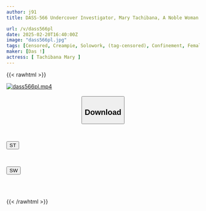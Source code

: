 ```yaml
---
author: j91
title: DASS-566 Undercover Investigator, Mary Tachibana, A Noble Woman Who Resists The Pleasure Of Aphrodisiacs

url: /v/dass566pl
date: 2025-02-20T16:40:00Z
image: "dass566pl.jpg"
tags: [Censored, Creampie, Solowork, (tag-censored), Confinement, Female Investigator	]
maker: [Das !]
actress: [ Tachibana Mary ]
---
```



{{< rawhtml >}}

<div class="video" data-videoid="prWzW0qkYmixJY">
    <a href="javascript:;">
        <img src="/v/dass566pl/dass566pl.jpg" width="WIDTH" height="HEIGHT" alt="dass566pl.mp4" loading="lazy">
    </a>
</div>

<script type="text/javascript" src="https://j91.asia/asset/on-demand-st.js"></script>

<br>
  <link rel="stylesheet" href="https://j91.asia/asset/bs5.css">
  
  <center>
  <button class="btn btn-primary" type="button" data-bs-toggle="collapse" data-bs-target=".multi-collapse" aria-expanded="false" aria-controls="multiCollapseExample1 multiCollapseExample2"><h2>Download</h2></button></center>
</p>
<div class="row">
  <div class="col">
    <div class="collapse multi-collapse" id="multiCollapseExample1">
      <div class="card card-body">
	      	      <br>
<div class="buttons">  
<p><a href="/v/dass566pl/st.html" target="_blank"><button class="btn-hover color-3"><i class="fa fa-download"></i> ST</button></a></p></div>
    </div>
  </div>
</div>
  <div class="col">
    <div class="collapse multi-collapse" id="multiCollapseExample2">
      <div class="card card-body">
	      <br>
<div class="buttons">
<p><a href="/v/dass566pl/sw.html" target="_blank"><button class="btn-hover color-2"><i class="fa fa-download"></i> SW</button></a></p></div>
<br><br>
      </div>
    </div>
  </div>
</div>

{{< /rawhtml >}}